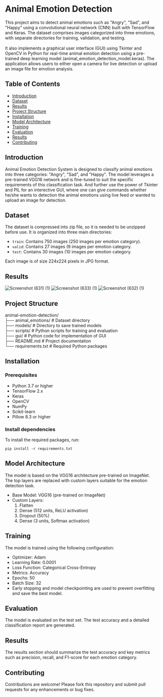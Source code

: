 # Animal Emotion Detection

This project aims to detect animal emotions such as "Angry", "Sad", and "Happy" using a convolutional neural network (CNN) built with TensorFlow and Keras. The dataset comprises images categorized into three emotions, with separate directories for training, validation, and testing. <br> <br>
It also implements a graphical user interface (GUI) using Tkinter and OpenCV in Python for real-time animal emotion detection using a pre-trained deep learning model (animal_emotion_detection_model.keras). The application allows users to either open a camera for live detection or upload an image file for emotion analysis.

## Table of Contents

- [Introduction](#introduction)
- [Dataset](#dataset)
- [Results](#results)
- [Project Structure](#project-structure)
- [Installation](#installation)
- [Model Architecture](#model-architecture)
- [Training](#training)
- [Evaluation](#evaluation)
- [Results](#results)
- [Contributing](#contributing)

## Introduction

Animal Emotion Detection System is designed to classify animal emotions into three categories: "Angry", "Sad", and "Happy". The model leverages a pre-trained VGG16 network and is fine-tuned to suit the specific requirements of this classification task. And further use the power of Tkinter and PIL for an interective GUI, where one can give commands whether he/she wants to detection the animal emotions using live feed or wanted to upload an image for detection. 

## Dataset

The dataset is compressed into zip file, so it is needed to be unzipped before use.
It is organized into three main directories:
- `train`: Contains 750 images (250 images per emotion category).
- `valid`: Contains 27 images (9 images per emotion category.
- `test`: Contains 30 images (10 images per emotion category.

Each image is of size 224x224 pixels in JPG format.

## Results
![Screenshot (631) (1)](https://github.com/user-attachments/assets/369dd949-675b-4d25-a6ed-af0ecc5955e8)
![Screenshot (633) (1)](https://github.com/user-attachments/assets/518f6ef1-d497-4210-bda6-f797d36c111e)
![Screenshot (632) (1)](https://github.com/user-attachments/assets/c83490b0-4e68-4e7d-adff-5d036595a023)

## Project Structure

animal-emotion-detection/ <br>
├── animal_emotions/ # Dataset directory <br>
├── models/ # Directory to save trained models <br>
├── scripts/ # Python scripts for training and evaluation <br>
├── gui/ # Python code for implementation of GUI <br>
├── README.md # Project documentation <br>
└── requirements.txt # Required Python packages <br>

## Installation

### Prerequisites

- Python 3.7 or higher
- TensorFlow 2.x
- Keras
- OpenCV
- NumPy
- Scikit-learn
- Pillow 8.3 or higher

### Install dependencies

To install the required packages, run: <br>
```
pip install -r requirements.txt
```

## Model Architecture
The model is based on the VGG16 architecture pre-trained on ImageNet. The top layers are replaced with custom layers suitable for the emotion detection task.

- Base Model: VGG16 (pre-trained on ImageNet)
- Custom Layers:
    1) Flatten
    2) Dense (512 units, ReLU activation)
    3) Dropout (50%)
    4) Dense (3 units, Softmax activation)

## Training
The model is trained using the following configuration:

- Optimizer: Adam
- Learning Rate: 0.0001
- Loss Function: Categorical Cross-Entropy
- Metrics: Accuracy
- Epochs: 50
- Batch Size: 32
- Early stopping and model checkpointing are used to prevent overfitting and save the best model.

## Evaluation
The model is evaluated on the test set. The test accuracy and a detailed classification report are generated.

## Results
The results section should summarize the test accuracy and key metrics such as precision, recall, and F1-score for each emotion category.

## Contributing
Contributions are welcome! Please fork this repository and submit pull requests for any enhancements or bug fixes.
